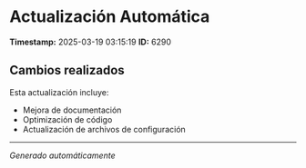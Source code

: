 # Actualización Automática

**Timestamp:** 2025-03-19 03:15:19
**ID:** 6290

## Cambios realizados

Esta actualización incluye:
- Mejora de documentación
- Optimización de código
- Actualización de archivos de configuración

---
*Generado automáticamente*
